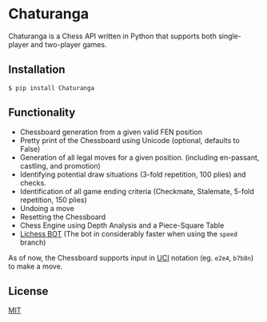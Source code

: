 # Chaturanga

Chaturanga is a Chess API written in Python that supports both single-player and two-player games.

## Installation

```
$ pip install Chaturanga
```

## Functionality

* Chessboard generation from a given valid FEN position
* Pretty print of the Chessboard using Unicode (optional, defaults to False)
* Generation of all legal moves for a given position. (including en-passant, castling, and promotion)
* Identifying potential draw situations (3-fold repetition, 100 plies) and checks.
* Identification of all game ending criteria (Checkmate, Stalemate, 5-fold repetition, 150 plies)
* Undoing a move
* Resetting the Chessboard
* Chess Engine using Depth Analysis and a Piece-Square Table
* [Lichess BOT](https://lichess.org/@/SultanKhan2) (The bot in considerably faster when using the `speed` branch)

As of now, the Chessboard supports input in [UCI](https://www.shredderchess.com/chess-info/features/uci-universal-chess-interface.html) notation (eg. `e2e4`, `b7b8n`) to make a move.

## License

[MIT](LICENSE)
